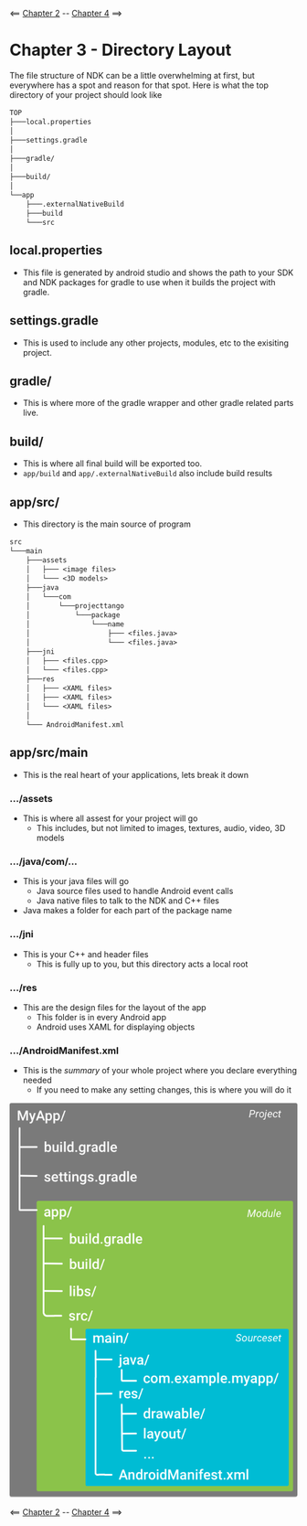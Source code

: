 <== [Chapter 2](./Chapter_02.md) -- [Chapter 4](./Chapter_04.md) ==>

# Chapter 3 - Directory Layout

The file structure of NDK can be a little overwhelming at first, but everywhere has a spot and reason for that spot. Here is what the top directory of your project should look like

```
TOP
├───local.properties
│   
├───settings.gradle
│   
├───gradle/
│   
├───build/
│   
└──app
    ├───.externalNativeBuild
    ├───build
    └───src
```

## local.properties
* This file is generated by android studio and shows the path to your SDK and NDK packages for gradle to use when it builds the project with gradle.

## settings.gradle
* This is used to include any other projects, modules, etc to the exisiting project.

## gradle/
* This is where more of the gradle wrapper and other gradle related parts live.

## build/
* This is where all final build will be exported too.
* `app/build` and `app/.externalNativeBuild` also include build results 

## app/src/
* This directory is the main source of program

```
src
└───main
	├───assets
	│	├─── <image files>
	│	└─── <3D models>
	├───java
	│   └───com
	│       └───projecttango
	│           └───package
	│               └───name
	│                   ├─── <files.java>
	│					└─── <files.java>
	├───jni
	│   ├─── <files.cpp>
	│   └─── <files.cpp>
	├───res
	│	├─── <XAML files>
	│	├─── <XAML files>
	│	└─── <XAML files>
	│
	└─── AndroidManifest.xml
```

## app/src/main
* This is the real heart of your applications, lets break it down

### .../assets
* This is where all assest for your project will go
    * This includes, but not limited to images, textures, audio, video, 3D models

### .../java/com/...
* This is your java files will go
    * Java source files used to handle Android event calls
    * Java native files to talk to the NDK and C++ files
* Java makes a folder for each part of the package name

### .../jni
* This is your C++ and header files
    * This is fully up to you, but this directory acts a local root
    
### .../res
* This are the design files for the layout of the app
    * This folder is in every Android app
    * Android uses XAML for displaying objects

### .../AndroidManifest.xml
* This is the *summary* of your whole project where you declare everything needed
    * If you need to make any setting changes, this is where you will do it
    
![Project_Folder](../Images/Project_Folder.png)

<== [Chapter 2](./Chapter_02.md) -- [Chapter 4](./Chapter_04.md) ==>

